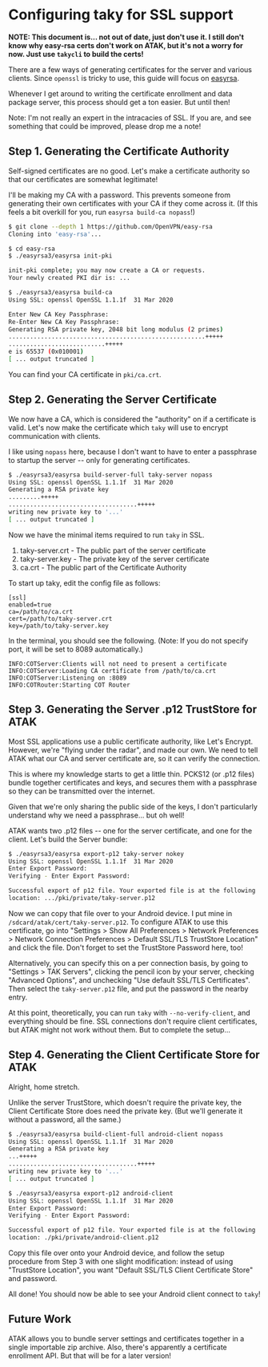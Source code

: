 # Configuring taky for SSL support

**NOTE: This document is... not out of date, just don't use it. I still don't
know why easy-rsa certs don't work on ATAK, but it's not a worry for now.  Just
use `takycli` to build the certs!**

There are a few ways of generating certificates for the server and various
clients. Since `openssl` is tricky to use, this guide will focus on
[easyrsa](https://github.com/OpenVPN/easy-rsa).

Whenever I get around to writing the certificate enrollment and data package
server, this process should get a ton easier. But until then!

Note: I'm not really an expert in the intracacies of SSL. If you are, and see
something that could be improved, please drop me a note!

## Step 1. Generating the Certificate Authority

Self-signed certificates are no good. Let's make a certificate authority so
that our certificates are somewhat legitimate!

I'll be making my CA with a password. This prevents someone from generating
their own certificates with your CA if they come across it. (If this feels
a bit overkill for you, run `easyrsa build-ca nopass`!)

```bash
$ git clone --depth 1 https://github.com/OpenVPN/easy-rsa
Cloning into 'easy-rsa'...

$ cd easy-rsa
$ ./easyrsa3/easyrsa init-pki

init-pki complete; you may now create a CA or requests.
Your newly created PKI dir is: ...

$ ./easyrsa3/easyrsa build-ca
Using SSL: openssl OpenSSL 1.1.1f  31 Mar 2020

Enter New CA Key Passphrase: 
Re-Enter New CA Key Passphrase: 
Generating RSA private key, 2048 bit long modulus (2 primes)
.......................................................+++++
...........................+++++
e is 65537 (0x010001)
[ ... output truncated ]
```

You can find your CA certificate in `pki/ca.crt`.

## Step 2. Generating the Server Certificate

We now have a CA, which is considered the "authority" on if a certificate is
valid. Let's now make the certificate which `taky` will use to encrypt
communication with clients.

I like using `nopass` here, because I don't want to have to enter a passphrase
to startup the server -- only for generating certificates.

```bash
$ ./easyrsa3/easyrsa build-server-full taky-server nopass
Using SSL: openssl OpenSSL 1.1.1f  31 Mar 2020
Generating a RSA private key
.........+++++
....................................+++++
writing new private key to '...'
[ ... output truncated ]
```

Now we have the minimal items required to run `taky` in SSL.

1. taky-server.crt - The public part of the server certificate
2. taky-server.key - The private key of the server certificate
3. ca.crt - The public part of the Certificate Authority

To start up taky, edit the config file as follows:

```
[ssl]
enabled=true
ca=/path/to/ca.crt
cert=/path/to/taky-server.crt
key=/path/to/taky-server.key
```

In the terminal, you should see the following. (Note: If you do not specify
port, it will be set to 8089 automatically.)

```
INFO:COTServer:Clients will not need to present a certificate
INFO:COTServer:Loading CA certificate from /path/to/ca.crt
INFO:COTServer:Listening on :8089
INFO:COTRouter:Starting COT Router
```

## Step 3. Generating the Server .p12 TrustStore for ATAK

Most SSL applications use a public certificate authority, like Let's Encrypt.
However, we're "flying under the radar", and made our own. We need to tell
ATAK what our CA and server certificate are, so it can verify the connection.

This is where my knowledge starts to get a little thin. PCKS12 (or .p12 files)
bundle together certificates and keys, and secures them with a passphrase so
they can be transmitted over the internet.

Given that we're only sharing the public side of the keys, I don't
particularly understand why we need a passphrase... but oh well!

ATAK wants two .p12 files -- one for the server certificate, and one for the
client. Let's build the Server bundle:

```bash
$ ./easyrsa3/easyrsa export-p12 taky-server nokey
Using SSL: openssl OpenSSL 1.1.1f  31 Mar 2020
Enter Export Password:
Verifying - Enter Export Password:

Successful export of p12 file. Your exported file is at the following
location: .../pki/private/taky-server.p12
```

Now we can copy that file over to your Android device. I put mine in
`/sdcard/atak/cert/taky-server.p12`. To configure ATAK to use this certificate,
go into "Settings > Show All Preferences > Network Preferences > Network
Connection Preferences > Default SSL/TLS TrustStore Location" and click the
file. Don't forget to set the TrustStore Password here, too!

Alternatively, you can specify this on a per connection basis, by going to
"Settings > TAK Servers", clicking the pencil icon by your server, checking
"Advanced Options", and unchecking "Use default SSL/TLS Certificates". Then
select the `taky-server.p12` file, and put the password in the nearby entry.

At this point, theoretically, you can run `taky` with `--no-verify-client`, and
everything should be fine. SSL connections don't require client certificates,
but ATAK might not work without them. But to complete the setup...

## Step 4. Generating the Client Certificate Store for ATAK

Alright, home stretch.

Unlike the server TrustStore, which doesn't require the private key, the
Client Certificate Store does need the private key. (But we'll generate it
without a password, all the same.)

```bash
$ ./easyrsa3/easyrsa build-client-full android-client nopass
Using SSL: openssl OpenSSL 1.1.1f  31 Mar 2020
Generating a RSA private key
...+++++
....................................+++++
writing new private key to '...'
[ ... output truncated ]

$ ./easyrsa3/easyrsa export-p12 android-client
Using SSL: openssl OpenSSL 1.1.1f  31 Mar 2020
Enter Export Password:
Verifying - Enter Export Password:

Successful export of p12 file. Your exported file is at the following
location: ./pki/private/android-client.p12
```

Copy this file over onto your Android device, and follow the setup procedure
from Step 3 with one slight modification: instead of using "TrustStore
Location", you want "Default SSL/TLS Client Certificate Store" and password.

All done! You should now be able to see your Android client connect to `taky`!

## Future Work

ATAK allows you to bundle server settings and certificates together in a single
importable zip archive. Also, there's apparently a certificate enrollment API.
But that will be for a later version!
